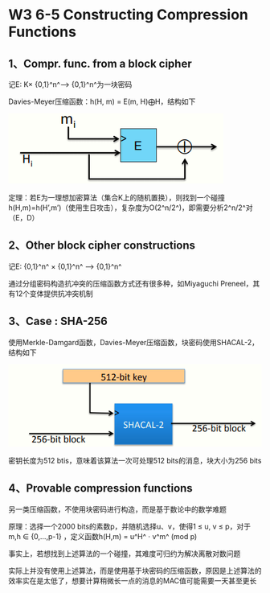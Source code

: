  # W3 6-5 Constructing Compression Functions

## 1、Compr. func. from a block cipher

记E: K× {0,1}^n^⟶ {0,1}^n^为一块密码

Davies-Meyer压缩函数：h(H, m) = E(m, H)⨁H，结构如下

![image-20210613150141687](.././images/image-20210613150141687.png)

定理：若E为一理想加密算法（集合K上的随机置换），则找到一个碰撞h(H,m)=h(H’,m’)（使用生日攻击），复杂度为O(2^n/2^)，即需要分析2^n/2^对（E，D）

## 2、Other block cipher constructions

记E: {0,1}^n^ × {0,1}^n^ ⟶ {0,1}^n^

通过分组密码构造抗冲突的压缩函数方式还有很多种，如Miyaguchi Preneel，其有12个变体提供抗冲突机制

## 3、Case : SHA-256

使用Merkle-Damgard函数，Davies-Meyer压缩函数，块密码使用SHACAL-2，结构如下

![image-20210613150210655](.././images/image-20210613150210655.png)

密钥长度为512 btis，意味着该算法一次可处理512 bits的消息，块大小为256 bits

## 4、Provable compression functions

另一类压缩函数，不使用块密码进行构造，而是基于数论中的数学难题

原理：选择一个2000 bits的素数p，并随机选择u、v，使得1 ≤ u, v ≤ p，对于m,h ∈ {0,…,p-1} ，定义函数h(H,m) = u^H^ ⋅ v^m^ (mod p) 

事实上，若想找到上述算法的一个碰撞，其难度可归约为解决离散对数问题

实际上并没有使用上述算法，而是使用基于块密码的压缩函数，原因是上述算法的效率实在是太低了，想要计算稍微长一点的消息的MAC值可能需要一天甚至更长
